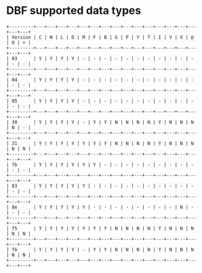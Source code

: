 # DBF supported data types

    +---------+---+---+---+---+---+---+---+---+---+---+---+---+---+---+---+---+---+
    | Version | C | N | L | D | M | F | B | G | P | Y | T | I | V | X | @ | O | + |
    +---------+---+---+---+---+---+---+---+---+---+---+---+---+---+---+---+---+---+
    | 03      | Y | Y | Y | Y | - | - | - | - | - | - | - | - | - | - | - | - | - |
    +---------+---+---+---+---+---+---+---+---+---+---+---+---+---+---+---+---+---+
    | 04      | Y | Y | Y | Y | - | - | - | - | - | - | - | - | - | - | - | - | - |
    +---------+---+---+---+---+---+---+---+---+---+---+---+---+---+---+---+---+---+
    | 05      | Y | Y | Y | Y | - | - | - | - | - | - | - | - | - | - | - | - | - |
    +---------+---+---+---+---+---+---+---+---+---+---+---+---+---+---+---+---+---+
    | 30      | Y | Y | Y | Y | - | Y | Y | N | N | N | N | Y | N | N | N | N | - |
    +---------+---+---+---+---+---+---+---+---+---+---+---+---+---+---+---+---+---+
    | 31      | Y | Y | Y | Y | Y | Y | Y | N | N | N | N | Y | N | N | N | N | N |
    +---------+---+---+---+---+---+---+---+---+---+---+---+---+---+---+---+---+---+
    | 7b      | Y | Y | Y | Y | Y | Y | - | - | - | - | - | - | - | - | - | - | - |
    +---------+---+---+---+---+---+---+---+---+---+---+---+---+---+---+---+---+---+
    | 83      | Y | Y | Y | Y | Y | - | - | - | - | - | - | - | - | - | - | - | - |
    +---------+---+---+---+---+---+---+---+---+---+---+---+---+---+---+---+---+---+
    | 8e      | Y | Y | Y | Y | Y | - | - | - | - | - | - | - | - | N | - | - | - |
    +---------+---+---+---+---+---+---+---+---+---+---+---+---+---+---+---+---+---+
    | f5      | Y | Y | Y | Y | Y | Y | Y | N | N | N | N | Y | N | N | N | N | N |
    +---------+---+---+---+---+---+---+---+---+---+---+---+---+---+---+---+---+---+
    | fb      | Y | Y | Y | Y | - | Y | Y | N | N | N | N | Y | N | N | N | N | N |
    +---------+---+---+---+---+---+---+---+---+---+---+---+---+---+---+---+---+---+
